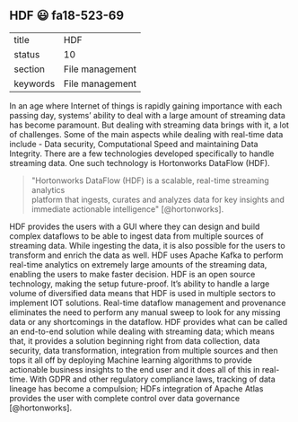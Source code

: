 ## HDF :smiley: fa18-523-69


|          |                 |
| -------- | --------------- |
| title    | HDF             | 
| status   | 10              |
| section  | File management |
| keywords | File management |

In an age where Internet of things is rapidly gaining importance with each
passing day, systems’ ability to deal with a large amount of streaming data has
become paramount. But dealing with streaming data brings with it, a lot of
challenges. Some of the main aspects while dealing with real-time data include -
Data security, Computational Speed and maintaining Data Integrity. There are a
few technologies developed specifically to handle streaming data. One such
technology is Hortonworks DataFlow (HDF).

> "Hortonworks DataFlow (HDF) is a scalable, real-time streaming analytics   
> platform that ingests, curates and analyzes data for key insights and  
> immediate actionable intelligence" [@hortonworks].

HDF provides the users with a GUI where they can design and build complex
dataflows to be able to ingest data from multiple sources of streaming data.
While ingesting the data, it is also possible for the users to transform and
enrich the data as well. HDF uses Apache Kafka to perform real-time analytics on
extremely large amounts of the streaming data, enabling the users to make faster
decision. HDF is an open source technology, making the setup future-proof. It’s
ability to handle a large volume of diversified data means that HDF is used in
multiple sectors to implement IOT solutions. Real-time dataflow management and
provenance eliminates the need to perform any manual sweep to look for any
missing data or any shortcomings in the dataflow. HDF provides what can be
called an end-to-end solution while dealing with streaming data; which means
that, it provides a solution beginning right from data collection, data
security, data transformation, integration from multiple sources and then tops
it all off by deploying Machine learning algorithms to provide actionable
business insights to the end user and it does all of this in real-time. With
GDPR and other regulatory compliance laws, tracking of data lineage has become a
compulsion; HDFs integration of Apache Atlas provides the user with complete
control over data governance [@hortonworks].
